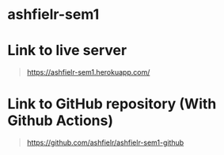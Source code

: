 # ashfielr-sem1

# Link to live server
>https://ashfielr-sem1.herokuapp.com/

# Link to GitHub repository (With Github Actions)
> https://github.com/ashfielr/ashfielr-sem1-github